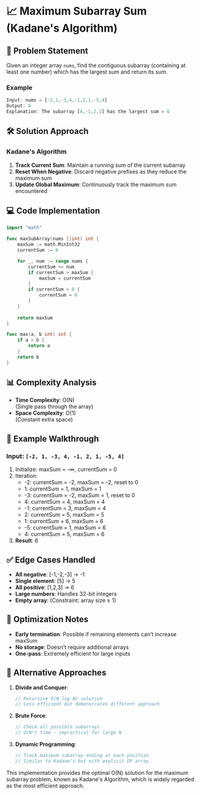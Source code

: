 # 📈 Maximum Subarray Sum (Kadane's Algorithm)

## 📝 Problem Statement
Given an integer array `nums`, find the contiguous subarray (containing at least one number) which has the largest sum and return its sum.

### Example
```javascript
Input: nums = [-2,1,-3,4,-1,2,1,-5,4]
Output: 6
Explanation: The subarray [4,-1,2,1] has the largest sum = 6
```

## 🛠 Solution Approach

### Kadane's Algorithm
1. **Track Current Sum**: Maintain a running sum of the current subarray
2. **Reset When Negative**: Discard negative prefixes as they reduce the maximum sum
3. **Update Global Maximum**: Continuously track the maximum sum encountered

## 💻 Code Implementation

```go
import "math"

func maxSubArray(nums []int) int {
    maxSum := math.MinInt32
    currentSum := 0

    for _, num := range nums {
        currentSum += num
        if currentSum > maxSum {
            maxSum = currentSum
        }
        if currentSum < 0 {
            currentSum = 0
        }
    }
    
    return maxSum
}

func max(a, b int) int {
    if a > b {
        return a
    }
    return b
}
```

## 📊 Complexity Analysis

- **Time Complexity**: O(N)  
  (Single pass through the array)
- **Space Complexity**: O(1)  
  (Constant extra space)

## 🏁 Example Walkthrough

### Input: `[-2, 1, -3, 4, -1, 2, 1, -5, 4]`
1. Initialize: maxSum = -∞, currentSum = 0
2. Iteration:
   - -2: currentSum = -2, maxSum = -2, reset to 0
   - 1: currentSum = 1, maxSum = 1
   - -3: currentSum = -2, maxSum = 1, reset to 0
   - 4: currentSum = 4, maxSum = 4
   - -1: currentSum = 3, maxSum = 4
   - 2: currentSum = 5, maxSum = 5
   - 1: currentSum = 6, maxSum = 6
   - -5: currentSum = 1, maxSum = 6
   - 4: currentSum = 5, maxSum = 6
3. **Result**: 6

## ✅ Edge Cases Handled

- **All negative**: [-1,-2,-3] → -1
- **Single element**: [5] → 5
- **All positive**: [1,2,3] → 6
- **Large numbers**: Handles 32-bit integers
- **Empty array**: (Constraint: array size ≥ 1)

## 🎯 Optimization Notes

- **Early termination**: Possible if remaining elements can't increase maxSum
- **No storage**: Doesn't require additional arrays
- **One-pass**: Extremely efficient for large inputs

## 🚀 Alternative Approaches

1. **Divide and Conquer**:
   ```go
   // Recursive O(N log N) solution
   // Less efficient but demonstrates different approach
   ```
2. **Brute Force**:
   ```go
   // Check all possible subarrays
   // O(N²) time - impractical for large N
   ```
3. **Dynamic Programming**:
   ```go
   // Track maximum subarray ending at each position
   // Similar to Kadane's but with explicit DP array
   ```

This implementation provides the optimal O(N) solution for the maximum subarray problem, known as Kadane's Algorithm, which is widely regarded as the most efficient approach.